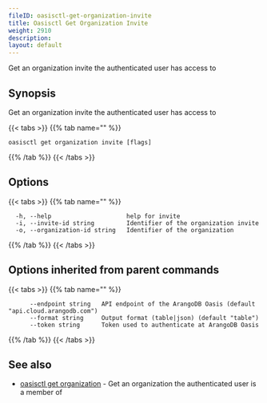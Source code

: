 ```yaml
---
fileID: oasisctl-get-organization-invite
title: Oasisctl Get Organization Invite
weight: 2910
description: 
layout: default
---
```

Get an organization invite the authenticated user has access to

## Synopsis

Get an organization invite the authenticated user has access to

{{< tabs >}}
{{% tab name="" %}}
```
oasisctl get organization invite [flags]
```
{{% /tab %}}
{{< /tabs >}}

## Options

{{< tabs >}}
{{% tab name="" %}}
```
  -h, --help                     help for invite
  -i, --invite-id string         Identifier of the organization invite
  -o, --organization-id string   Identifier of the organization
```
{{% /tab %}}
{{< /tabs >}}

## Options inherited from parent commands

{{< tabs >}}
{{% tab name="" %}}
```
      --endpoint string   API endpoint of the ArangoDB Oasis (default "api.cloud.arangodb.com")
      --format string     Output format (table|json) (default "table")
      --token string      Token used to authenticate at ArangoDB Oasis
```
{{% /tab %}}
{{< /tabs >}}

## See also

* [oasisctl get organization](oasisctl-get-organization)	 - Get an organization the authenticated user is a member of

